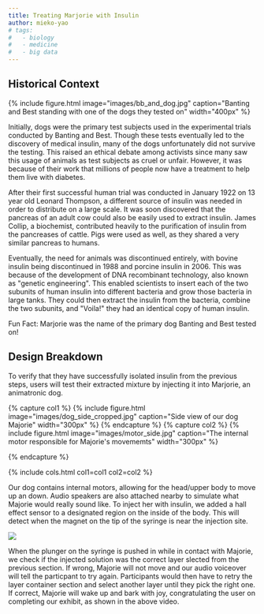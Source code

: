 ```yaml
---
title: Treating Marjorie with Insulin
author: mieko-yao
# tags:
#   - biology
#   - medicine
#   - big data
---
```


## Historical Context

{%
  include figure.html
  image="images/bb_and_dog.jpg"
  caption="Banting and Best standing with one of the dogs they tested on"
  width="400px"
%}

Initially, dogs were the primary test subjects used in the experimental trials conducted by Banting and Best. Though these tests eventually led to the discovery of medical insulin, many of the dogs unfortunately did not survive the testing. This raised an ethical debate among activists since many saw this usage of animals as test subjects as cruel or unfair. However, it was because of their work that millions of people now have a treatment to help them live with diabetes.

After their first successful human trial was conducted in January 1922 on 13 year old Leonard Thompson, a different source of insulin was needed in order to distribute on a large scale. It was soon discovered that the pancreas of an adult cow could also be easily used to extract insulin. James Collip, a biochemist, contributed heavily to the purification of insulin from the pancreases of cattle. Pigs were used as well, as they shared a very similar pancreas to humans.  

Eventually, the need for animals was discontinued entirely, with bovine insulin being discontinued in 1988 and porcine insulin in 2006. This was because of the development of DNA recombinant technology, also known as "genetic engineering".  This enabled scientists to insert each of the two subunits of human insulin into different bacteria and grow those bacteria in large tanks.  They could then extract the insulin from the bacteria, combine the two subunits, and "Voila!" they had an identical copy of human insulin.

Fun Fact: Marjorie was the name of the primary dog Banting and Best tested on!

## Design Breakdown

To verify that they have successfully isolated insulin from the previous steps, users will test their extracted mixture by injecting it into Marjorie, an animatronic dog. 

{% capture col1 %}
{%
  include figure.html
  image="images/dog_side_cropped.jpg"
  caption="Side view of our dog Majorie"
  width="300px"
%}
{% endcapture %}
{% capture col2 %}
{%
  include figure.html
  image="images/motor_side.jpg"
  caption="The internal motor responsible for Majorie's movememts"
  width="300px"
%}

{% endcapture %}

{%
  include cols.html
  col1=col1
  col2=col2
%}

Our dog contains internal motors, allowing for the head/upper body to move up an down. Audio speakers are also attached nearby to simulate what Majorie would really sound like. To inject her with insulin, we added a hall effect sensor to a designated region on the inside of the body. This will detect when the magnet on the tip of the syringe is near the injection site.

![](https://www.youtube.com/watch?v=L2qPwtwxhQk?width=800&height=400)


When the plunger on the syringe is pushed in while in contact with Majorie, we check if the injected solution was the correct layer slected from the previous section. If wrong, Majorie will not move and our audio voiceover will tell the particpant to try again. Participants would then have to retry the layer container section and select another layer until they pick the right one. If correct, Majorie will wake up and bark with joy, congratulating the user on completing our exhibit, as shown in the above video.
